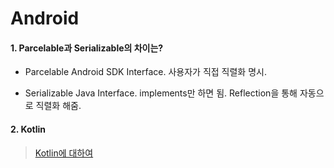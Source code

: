 # Android

#### 1. Parcelable과 Serializable의 차이는?

- Parcelable
  Android SDK Interface.
  사용자가 직접 직렬화 명시.

- Serializable
  Java Interface.
  implements만 하면 됨.
  Reflection을 통해 자동으로 직렬화 해줌.

#### 2. Kotlin
> [Kotlin에 대하여](https://d2.naver.com/helloworld/7543578)
